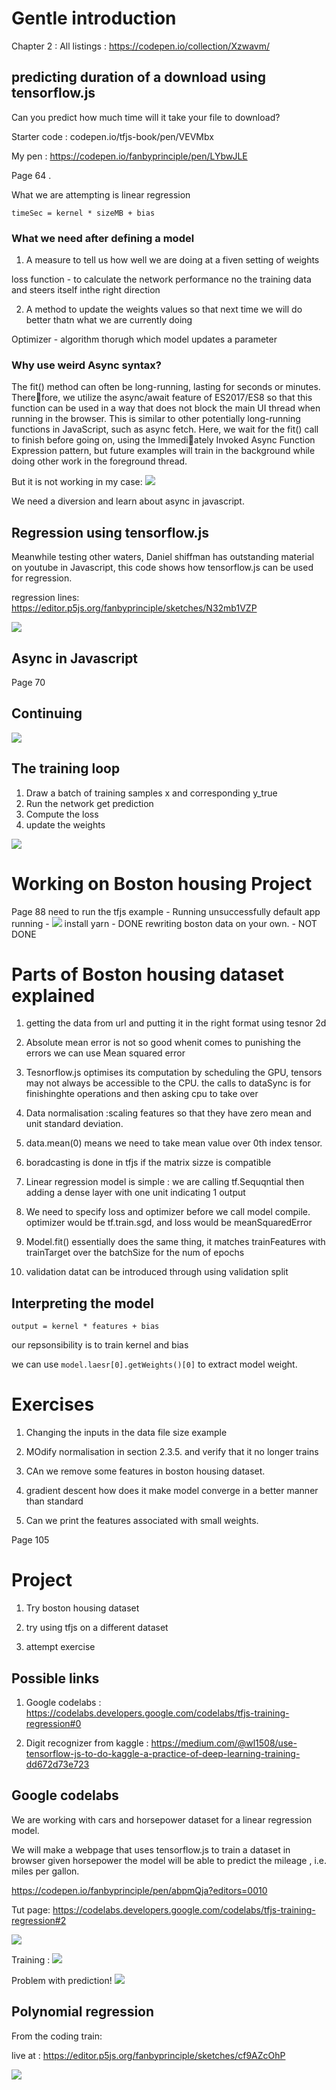 # Gentle introduction

Chapter 2 : All listings : https://codepen.io/collection/Xzwavm/

## predicting duration of a download using tensorflow.js

Can you predict how much time will it take your file to download?

Starter code : codepen.io/tfjs-book/pen/VEVMbx

My pen : https://codepen.io/fanbyprinciple/pen/LYbwJLE

Page 64 .

What we are attempting is linear regression

`timeSec = kernel * sizeMB + bias`

### What we need after defining a model

1. A measure to tell us how well we are doing at a fiven setting of weights

loss function -  to calculate the network performance no the training data and steers itself inthe right direction


2. A method to update the weights values so that next time we will do better thatn what we are currently doing

Optimizer - algorithm thorugh which model updates a parameter

### Why use weird Async syntax?

The fit() method can often be long-running, lasting for seconds or minutes. Therefore, we utilize the async/await feature of ES2017/ES8 so that this function can be
used in a way that does not block the main UI thread when running in the browser.
This is similar to other potentially long-running functions in JavaScript, such as async
fetch. Here, we wait for the fit() call to finish before going on, using the Immediately Invoked Async Function Expression pattern, but future examples will train in
the background while doing other work in the foreground thread.

But it is not working in my case:
![](async_not_working.png)

We need a diversion and learn about async in javascript.

## Regression using tensorflow.js

Meanwhile testing other waters, Daniel shiffman has outstanding material on youtube in Javascript, this code shows how tensorflow.js can be used for regression.

regression lines: https://editor.p5js.org/fanbyprinciple/sketches/N32mb1VZP

![](regression.png)

## Async in Javascript

Page 70

## Continuing

![](correct_result.png)

## The training loop

1. Draw a batch of training samples x and corresponding y_true
2. Run the network get prediction
3. Compute the loss
4. update the weights

![](slug.png)

# Working on Boston housing Project

Page 88
need to run the tfjs example - Running unsuccessfully
default app running - ![](defaultrun.png)
install yarn - DONE
rewriting boston data on your own. - NOT DONE

# Parts of Boston housing dataset explained

1. getting the data from url and putting it in the right format using tesnor 2d

2. Absolute mean error is not so good whenit comes to punishing the errors we can use Mean squared error

3. Tesnorflow.js optimises its computation by scheduling the GPU, tensors may not always be accessible to the CPU. the calls to dataSync is for finishinghte operations and then asking cpu to take over

4. Data normalisation :scaling features so that they have zero mean and unit standard deviation.

5. data.mean(0) means we need to take mean value over 0th index tensor.

6. boradcasting is done in tfjs if the matrix sizze is compatible

7. Linear regression model is simple : we are calling tf.Sequqntial then adding a dense layer with one unit indicating 1 output

8. We need to specify loss and optimizer before we call model compile. optimizer would be tf.train.sgd, and loss would be meanSquaredError

9. Model.fit() essentially does the same thing, it matches trainFeatures with trainTarget over the batchSize for the num of epochs

10. validation datat can be introduced through using validation split

## Interpreting the model

`output = kernel * features + bias`

our repsonsibility is to train kernel and bias

we can use `model.laesr[0].getWeights()[0]` to extract model weight.

# Exercises

1. Changing the inputs in the data file size example

2. MOdify normalisation in section 2.3.5. and verify that it no longer trains

3. CAn we remove some features in boston housing dataset.

4. gradient descent how does it make model converge in a better manner than standard

5. Can we print the features associated with small weights.

Page 105 

# Project

1. Try boston housing dataset

2. try using tfjs on a different dataset

3. attempt exercise

## Possible links

1. Google codelabs : https://codelabs.developers.google.com/codelabs/tfjs-training-regression#0


2. Digit recognizer from kaggle : https://medium.com/@wl1508/use-tensorflow-js-to-do-kaggle-a-practice-of-deep-learning-training-dd672d73e723

## Google codelabs

We are working with cars and horsepower dataset for a linear regression model.

We will make a webpage that uses tensorflow.js to train a dataset in browser given horsepower the model will be able to predict the mileage , i.e. miles per gallon.

https://codepen.io/fanbyprinciple/pen/abpmQja?editors=0010

Tut page: https://codelabs.developers.google.com/codelabs/tfjs-training-regression#2

![](img/horse_vs_mpg.png)

Training :
![](img/model_training.png)

Problem with prediction!
![](img/linear_regression.png)


## Polynomial regression

From the coding train:

live at : https://editor.p5js.org/fanbyprinciple/sketches/cf9AZcOhP

![](img/curvy.gif)


